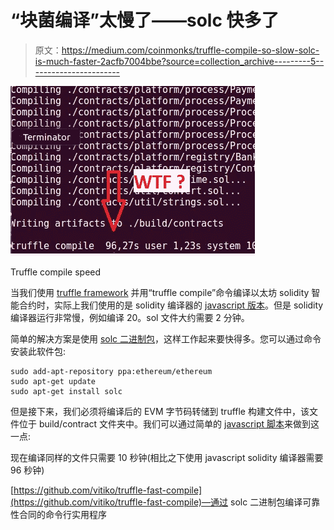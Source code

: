 # “块菌编译”太慢了——solc 快多了

> 原文：<https://medium.com/coinmonks/truffle-compile-so-slow-solc-is-much-faster-2acfb7004bbe?source=collection_archive---------5----------------------->

![](img/8af69f84667c2ad399032cdf9c414ec3.png)

Truffle compile speed

当我们使用 [truffle framework](http://truffleframework.com/) 并用“truffle compile”命令编译以太坊 solidity 智能合约时，实际上我们使用的是 solidity 编译器的 [javascript 版本](https://github.com/ethereum/solc-js)。但是 solidity 编译器运行非常慢，例如编译 20。sol 文件大约需要 2 分钟。

简单的解决方案是使用 [solc 二进制包](http://solidity.readthedocs.io/en/develop/installing-solidity.html#binary-packages)，这样工作起来要快得多。您可以通过命令安装此软件包:

```
sudo add-apt-repository ppa:ethereum/ethereum
sudo apt-get update
sudo apt-get install solc
```

但是接下来，我们必须将编译后的 EVM 字节码转储到 truffle 构建文件中，该文件位于 build/contract 文件夹中。我们可以通过简单的 [javascript 脚本](https://gist.github.com/vitiko/4a5e1a9b92b4c669c0e35538e77e9d99)来做到这一点:

现在编译同样的文件只需要 10 秒钟(相比之下使用 javascript solidity 编译器需要 96 秒钟)

[https://github.com/vitiko/truffle-fast-compile](https://github.com/vitiko/truffle-fast-compile)—通过 solc 二进制包编译可靠性合同的命令行实用程序